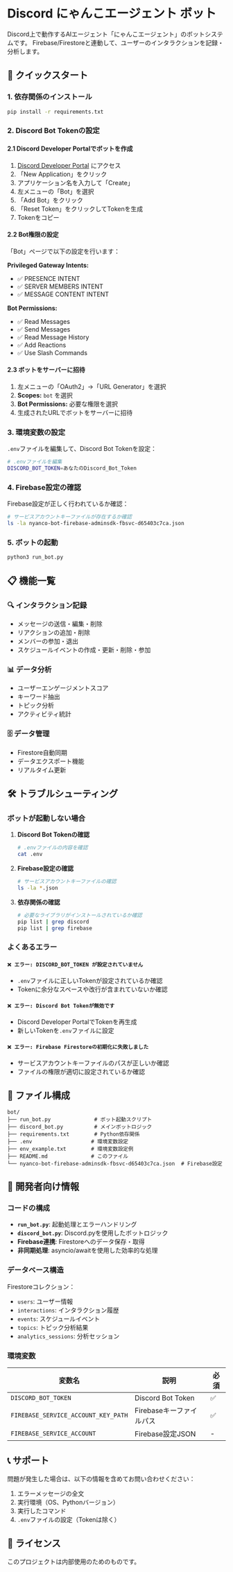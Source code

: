 # Discord にゃんこエージェント ボット

Discord上で動作するAIエージェント「にゃんこエージェント」のボットシステムです。
Firebase/Firestoreと連動して、ユーザーのインタラクションを記録・分析します。

## 🚀 クイックスタート

### 1. 依存関係のインストール

```bash
pip install -r requirements.txt
```

### 2. Discord Bot Tokenの設定

#### 2.1 Discord Developer Portalでボットを作成

1. [Discord Developer Portal](https://discord.com/developers/applications) にアクセス
2. 「New Application」をクリック
3. アプリケーション名を入力して「Create」
4. 左メニューの「Bot」を選択
5. 「Add Bot」をクリック
6. 「Reset Token」をクリックしてTokenを生成
7. Tokenをコピー

#### 2.2 Bot権限の設定

「Bot」ページで以下の設定を行います：

**Privileged Gateway Intents:**
- ✅ PRESENCE INTENT
- ✅ SERVER MEMBERS INTENT  
- ✅ MESSAGE CONTENT INTENT

**Bot Permissions:**
- ✅ Read Messages
- ✅ Send Messages
- ✅ Read Message History
- ✅ Add Reactions
- ✅ Use Slash Commands

#### 2.3 ボットをサーバーに招待

1. 左メニューの「OAuth2」→「URL Generator」を選択
2. **Scopes:** `bot` を選択
3. **Bot Permissions:** 必要な権限を選択
4. 生成されたURLでボットをサーバーに招待

### 3. 環境変数の設定

`.env`ファイルを編集して、Discord Bot Tokenを設定：

```bash
# .envファイルを編集
DISCORD_BOT_TOKEN=あなたのDiscord_Bot_Token
```

### 4. Firebase設定の確認

Firebase設定が正しく行われているか確認：

```bash
# サービスアカウントキーファイルが存在するか確認
ls -la nyanco-bot-firebase-adminsdk-fbsvc-d65403c7ca.json
```

### 5. ボットの起動

```bash
python3 run_bot.py
```

## 📋 機能一覧

### 🔍 インタラクション記録
- メッセージの送信・編集・削除
- リアクションの追加・削除
- メンバーの参加・退出
- スケジュールイベントの作成・更新・削除・参加

### 📊 データ分析
- ユーザーエンゲージメントスコア
- キーワード抽出
- トピック分析
- アクティビティ統計

### 🗄️ データ管理
- Firestore自動同期
- データエクスポート機能
- リアルタイム更新

## 🛠️ トラブルシューティング

### ボットが起動しない場合

1. **Discord Bot Tokenの確認**
   ```bash
   # .envファイルの内容を確認
   cat .env
   ```

2. **Firebase設定の確認**
   ```bash
   # サービスアカウントキーファイルの確認
   ls -la *.json
   ```

3. **依存関係の確認**
   ```bash
   # 必要なライブラリがインストールされているか確認
   pip list | grep discord
   pip list | grep firebase
   ```

### よくあるエラー

#### `❌ エラー: DISCORD_BOT_TOKEN が設定されていません`
- `.env`ファイルに正しいTokenが設定されているか確認
- Tokenに余分なスペースや改行が含まれていないか確認

#### `❌ エラー: Discord Bot Tokenが無効です`
- Discord Developer PortalでTokenを再生成
- 新しいTokenを`.env`ファイルに設定

#### `❌ エラー: Firebase Firestoreの初期化に失敗しました`
- サービスアカウントキーファイルのパスが正しいか確認
- ファイルの権限が適切に設定されているか確認

## 📁 ファイル構成

```
bot/
├── run_bot.py              # ボット起動スクリプト
├── discord_bot.py          # メインボットロジック
├── requirements.txt        # Python依存関係
├── .env                   # 環境変数設定
├── env_example.txt        # 環境変数設定例
├── README.md              # このファイル
└── nyanco-bot-firebase-adminsdk-fbsvc-d65403c7ca.json  # Firebase設定
```

## 🔧 開発者向け情報

### コードの構成

- **`run_bot.py`**: 起動処理とエラーハンドリング
- **`discord_bot.py`**: Discord.pyを使用したボットロジック
- **Firebase連携**: Firestoreへのデータ保存・取得
- **非同期処理**: asyncio/awaitを使用した効率的な処理

### データベース構造

Firestoreコレクション：
- `users`: ユーザー情報
- `interactions`: インタラクション履歴
- `events`: スケジュールイベント
- `topics`: トピック分析結果
- `analytics_sessions`: 分析セッション

### 環境変数

| 変数名 | 説明 | 必須 |
|--------|------|------|
| `DISCORD_BOT_TOKEN` | Discord Bot Token | ✅ |
| `FIREBASE_SERVICE_ACCOUNT_KEY_PATH` | Firebaseキーファイルパス | ✅ |
| `FIREBASE_SERVICE_ACCOUNT` | Firebase設定JSON | - |

## 📞 サポート

問題が発生した場合は、以下の情報を含めてお問い合わせください：

1. エラーメッセージの全文
2. 実行環境（OS、Pythonバージョン）
3. 実行したコマンド
4. `.env`ファイルの設定（Tokenは除く）

## 📄 ライセンス

このプロジェクトは内部使用のためのものです。